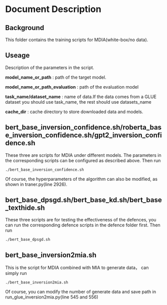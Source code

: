 # Document Description
## Background
This folder contains the training scripts for MDIA(white-box/no data). 
## Useage

Description of the parameters in the script.

**model_name_or_path** : path of the target model.

**model_name_or_path_evaluation** : path of the evaluation model

**task_name/dataset_name** : name of data.If the data comes from a GLUE dataset you should use task_name, the rest should use datasets_name

**cache_dir** : cache directory to store downloaded data and models.

## bert_base_inversion_confidence.sh/roberta_base_inversion_confidence.sh/gpt2_inversion_confidence.sh
These three are scripts for MDIA under different models. The parameters in the corresponding scripts can be configured as described above. Then run
```
./bert_base_inversion_confidence.sh
```
Of course, the hyperparameters of the algorithm can also be modified, as shown in traner.py(line 2926).

## bert_base_dpsgd.sh/bert_base_kd.sh/bert_base_texthide.sh
These three scripts are for testing the effectiveness of the defences, you can run the corresponding defence scripts in the defence folder first. Then run
```
./bert_base_dpsgd.sh
```

## bert_base_inversion2mia.sh
This is the script for MDIA combined with MIA to generate data， can simply run
```
./bert_base_inversion2mia.sh
```
Of course, you can modify the number of generate data and save path in run_glue_inversion2mia.py(line 545 and 556)

